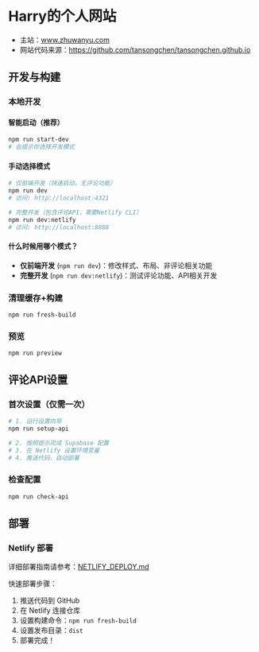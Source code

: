 # Harry的个人网站

- 主站：www.zhuwanyu.com
- 网站代码来源：https://github.com/tansongchen/tansongchen.github.io

## 开发与构建

### 本地开发

#### 智能启动（推荐）
```bash
npm run start-dev
# 会提示你选择开发模式
```

#### 手动选择模式
```bash
# 仅前端开发（快速启动，无评论功能）
npm run dev
# 访问: http://localhost:4321

# 完整开发（包含评论API，需要Netlify CLI）
npm run dev:netlify  
# 访问: http://localhost:8888
```

#### 什么时候用哪个模式？
- **仅前端开发** (`npm run dev`)：修改样式、布局、非评论相关功能
- **完整开发** (`npm run dev:netlify`)：测试评论功能、API相关开发

### 清理缓存+构建
`npm run fresh-build`

### 预览
`npm run preview`

## 评论API设置

### 首次设置（仅需一次）
```bash
# 1. 运行设置向导
npm run setup-api

# 2. 按照提示完成 Supabase 配置
# 3. 在 Netlify 设置环境变量
# 4. 推送代码，自动部署
```

### 检查配置
```bash
npm run check-api
```

## 部署

### Netlify 部署
详细部署指南请参考：[NETLIFY_DEPLOY.md](./NETLIFY_DEPLOY.md)

快速部署步骤：
1. 推送代码到 GitHub
2. 在 Netlify 连接仓库
3. 设置构建命令：`npm run fresh-build`
4. 设置发布目录：`dist`
5. 部署完成！